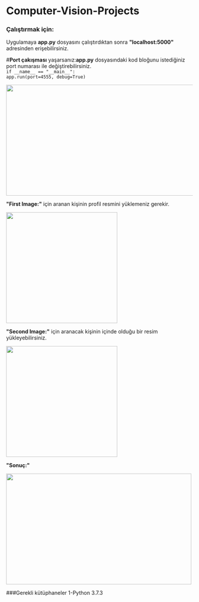 # Computer-Vision-Projects

### Çalıştırmak için:

Uygulamaya **app.py** dosyasını çalıştırdıktan sonra **"localhost:5000"** adresinden erişebilirsiniz.

#**Port çakışması** yaşarsanız:**app.py** dosyasındaki kod bloğunu istediğiniz port numarası ile değiştirebilirsiniz.<br/>
`if __name__ == "__main__":`<br/>
    `app.run(port=4555, debug=True)`

<img src="https://github.com/OrhanSertkaya/Computer-Vision-Projects/blob/master/Sample_Images/BradleyCooper.jpg" width="600" height="300"/>

**"First Image:"** için aranan kişinin profil resmini yüklemeniz gerekir.


<img src="https://github.com/OrhanSertkaya/Computer-Vision-Projects/blob/master/images/bradley.jpg" width="300" height="300"/>


**"Second Image:"** için aranacak kişinin içinde olduğu bir resim yükleyebilirsiniz.

<img src="https://github.com/OrhanSertkaya/Computer-Vision-Projects/blob/master/images/bradley2.jpg" width="300" height="300"/>

**"Sonuç:"**

<img src="https://github.com/OrhanSertkaya/Computer-Vision-Projects/blob/master/Sample_Images/BradleyCooper2.jpg"  width="500" height="300"/>

###Gerekli kütüphaneler
 1-Python 3.7.3
